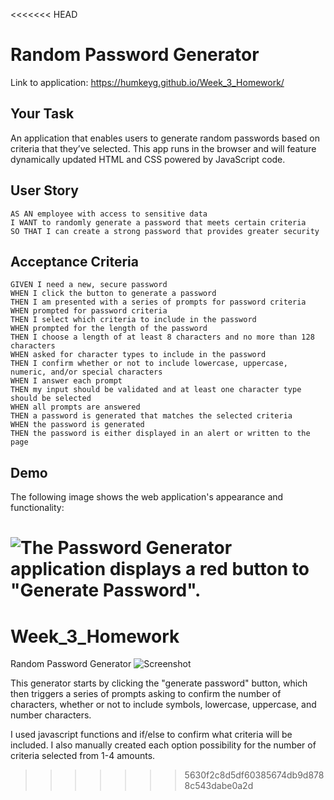 <<<<<<< HEAD
# Random Password Generator

Link to application: https://humkeyg.github.io/Week_3_Homework/

## Your Task

An application that enables users to generate random passwords based on criteria that they’ve selected. This app runs in the browser and will feature dynamically updated HTML and CSS powered by JavaScript code. 

## User Story

```
AS AN employee with access to sensitive data
I WANT to randomly generate a password that meets certain criteria
SO THAT I can create a strong password that provides greater security
```

## Acceptance Criteria

```
GIVEN I need a new, secure password
WHEN I click the button to generate a password
THEN I am presented with a series of prompts for password criteria
WHEN prompted for password criteria
THEN I select which criteria to include in the password
WHEN prompted for the length of the password
THEN I choose a length of at least 8 characters and no more than 128 characters
WHEN asked for character types to include in the password
THEN I confirm whether or not to include lowercase, uppercase, numeric, and/or special characters
WHEN I answer each prompt
THEN my input should be validated and at least one character type should be selected
WHEN all prompts are answered
THEN a password is generated that matches the selected criteria
WHEN the password is generated
THEN the password is either displayed in an alert or written to the page
```

## Demo

The following image shows the web application's appearance and functionality:

![The Password Generator application displays a red button to "Generate Password".](./Assets/03-javascript-homework-demo.png)
=======
# Week_3_Homework
Random Password Generator
![Screenshot](https://user-images.githubusercontent.com/87458845/135698805-e14e3c17-8676-4582-82c3-e8269bae18eb.PNG)

This generator starts by clicking the "generate password" button, which then triggers a series of prompts asking to confirm the number of characters, whether or not to include symbols, lowercase, uppercase, and number characters.

I used javascript functions and if/else to confirm what criteria will be included. I also manually created each option possibility for the number of criteria selected from 1-4 amounts.
>>>>>>> 5630f2c8d5df60385674db9d8788c543dabe0a2d
